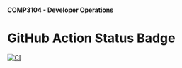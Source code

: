 #### COMP3104 - Developer Operations


# GitHub Action Status Badge
[![CI](https://github.com/karina-vetlugina/COMP3104/actions/workflows/ci.yml/badge.svg)](https://github.com/karina-vetlugina/COMP3104/actions/workflows/ci.yml)